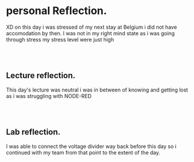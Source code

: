 # personal Reflection.
XD on this day i was stressed of my next stay at Belgium i did not have accomodation by then. I was not in my right mind state as i was going through stress my stress level were just high

<br><br>

## Lecture reflection.
This day's lecture was neutral i was in between of knowing and getting lost as i was struggling with NODE-RED 

<br><br>

## Lab reflection.
I was able to connect the voltage divider way back before this day so i continued with my team from that point to the extent of the day.